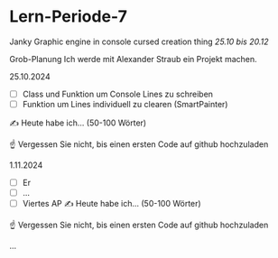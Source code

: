 # Lern-Periode-7
Janky Graphic engine in console cursed creation thing
*25.10 bis 20.12*

Grob-Planung
Ich werde mit Alexander Straub ein Projekt machen.

25.10.2024
- [ ] Class und Funktion um Console Lines zu schreiben 
- [ ] Funktion um Lines individuell zu clearen (SmartPainter)

✍️ Heute habe ich... (50-100 Wörter)

☝️ Vergessen Sie nicht, bis einen ersten Code auf github hochzuladen

1.11.2024
- [ ] Er
- [ ] ...
- [ ] Viertes AP
✍️ Heute habe ich... (50-100 Wörter)

☝️ Vergessen Sie nicht, bis einen ersten Code auf github hochzuladen

...
